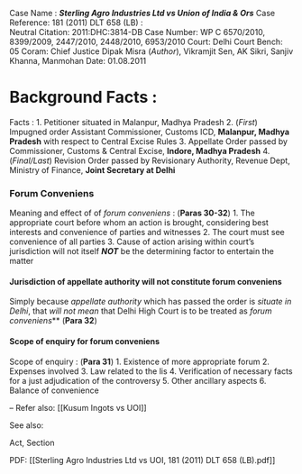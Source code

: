 Case Name : ***Sterling Agro Industries Ltd vs Union of India & Ors***
Case Reference: 181 (2011) DLT 658 (LB) :  
Neutral Citation: 2011:DHC:3814-DB
Case Number: WP C 6570/2010, 8399/2009, 2447/2010, 2448/2010, 6953/2010
Court: Delhi Court
Bench: 05
Coram: Chief Justice Dipak Misra (*Author*), Vikramjit Sen, AK Sikri, Sanjiv Khanna, Manmohan
Date: 01.08.2011

# Background Facts :

Facts : 
	1. Petitioner situated in Malanpur, Madhya Pradesh
	2. (*First*) Impugned order Assistant Commissioner, Customs ICD, **Malanpur, Madhya Pradesh** with respect to Central Excise Rules
	3. Appellate Order passed by Commissioner, Customs & Central Excise, **Indore, Madhya Pradesh**
	4. (*Final/Last*) Revision Order passed by Revisionary Authority, Revenue Dept, Ministry of Finance, **Joint Secretary at Delhi**

### Forum Conveniens

Meaning and effect of of *forum conveniens* :  (**Paras 30-32**)
	1. The appropriate court before whom an action is brought, considering best interests and convenience of parties and witnesses
	2. The court must see convenience of all parties
	3. Cause of action arising within court’s jurisdiction will not itself  ***NOT*** be the determining factor to entertain the matter

#### Jurisdiction of appellate authority will not constitute forum conveniens

Simply because *appellate authority* which has passed the order is *situate in Delhi*, that *will not mean* that Delhi High Court is to be treated as *forum conveniens*** (**Para 32**)
#### Scope of enquiry for forum conveniens 
Scope of enquiry : (**Para 31**)
	1. Existence of more appropriate forum
	2. Expenses involved
	3. Law related to the lis
	4. Verification of necessary facts for a just adjudication of the controversy
	5. Other ancillary aspects
	6. Balance of convenience

–
Refer also:
[[Kusum Ingots vs UOI]]

See also:
 
Act, Section

PDF:
[[Sterling Agro Industries Ltd vs UOI, 181 (2011) DLT 658 (LB).pdf]]